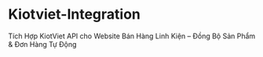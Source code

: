 # Kiotviet-Integration
Tích Hợp KiotViet API cho Website Bán Hàng Linh Kiện – Đồng Bộ Sản Phẩm & Đơn Hàng Tự Động
